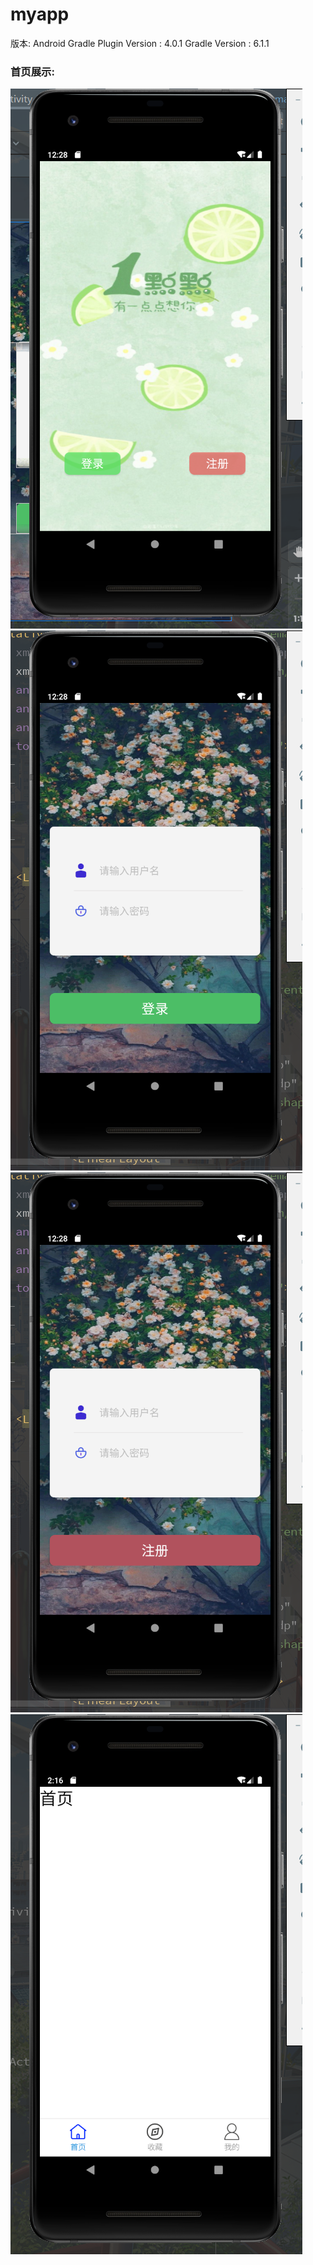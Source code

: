 # myapp
版本:
  Android Gradle Plugin Version : 4.0.1
  Gradle Version : 6.1.1
  
 ### 首页展示:
 ![image](https://github.com/Gxy2020/Image/blob/master/main.png)
 ![image](https://github.com/Gxy2020/Image/blob/master/login.png)
 ![image](https://github.com/Gxy2020/Image/blob/master/register.png)
 ![image](https://github.com/Gxy2020/Image/blob/master/home.png)
